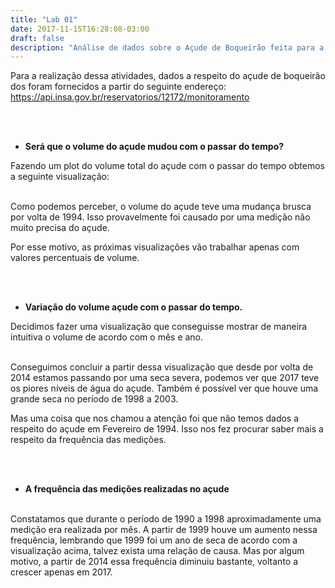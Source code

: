 ```yaml
---
title: "Lab 01"
date: 2017-11-15T16:28:08-03:00
draft: false
description: "Análise de dados sobre o Açude de Boqueirão feita para a disciplina de visualização da informação."
---
```


Para a realização dessa atividades, dados a respeito do açude de boqueirão dos foram
fornecidos a partir do seguinte endereço:
https://api.insa.gov.br/reservatorios/12172/monitoramento

<br><br>
* **Será que o volume do açude mudou com o passar do tempo?**

Fazendo um plot do volume total do açude com o passar do tempo obtemos a seguinte visualização:

<div id="volumetotal" width=300></div>

<br>
Como podemos perceber, o volume do açude teve uma mudança brusca por volta de 1994.
Isso provavelmente foi causado por uma medição não muito precisa do açude.

Por esse motivo, as próximas visualizações vão trabalhar apenas com valores percentuais de volume.

<br><br>
* **Variação do volume açude com o passar do tempo.**

Decidimos fazer uma visualização que conseguisse mostrar de maneira intuitiva o
volume de acordo com o mês e ano.

<div id="volumemesano" width=300></div>

<br>
Conseguimos concluir a partir dessa visualização que desde por volta de 2014 estamos
passando por uma seca severa, podemos ver que 2017 teve os piores níveis de água do açude. Também é possível ver que houve uma grande seca no período
de 1998 a 2003.

Mas uma coisa que nos chamou a atenção foi que não temos dados a respeito do açude em Fevereiro de 1994. Isso nos fez procurar saber mais a respeito da frequência das medições.

<br><br>
* **A frequência das medições realizadas no açude**

<div id="countano" width=300></div>

<br>
Constatamos que durante o período de 1990 a 1998 aproximadamente uma medição era realizada por
mês. A partir de 1999 houve um aumento nessa frequência, lembrando que 1999 foi um ano
de seca de acordo com a visualização acima, talvez exista uma relação de causa. Mas por algum motivo, a partir de 2014 essa frequência diminuiu bastante, voltanto a crescer apenas em 2017.

<script src="https://cdnjs.cloudflare.com/ajax/libs/vega/3.0.7/vega.js"></script>
<script src="https://cdnjs.cloudflare.com/ajax/libs/vega-lite/2.0.1/vega-lite.js"></script>
<script src="https://cdnjs.cloudflare.com/ajax/libs/vega-embed/3.0.0-rc7/vega-embed.js"></script>
<script>
    const spec = {
      "$schema": "https://vega.github.io/schema/vega-lite/v2.json",
      "data": {
            "url":"https://api.insa.gov.br/reservatorios/12172/monitoramento",
            "format": {
                "type": "json",
                "property": "volumes",
                "parse": {
                  "DataInformacao": "utc:'%d/%m/%Y'"
                }
            }
      },
      "transform": [
        {"calculate": "100*datum.Volume/datum.VolumePercentual", "as": "VolumeTotal"}
      ],

        "mark": "point",
        "width": 500,
        "height": 300,
        "encoding": {
            "x": {
                "field": "DataInformacao",
                "type": "temporal"
            },
            "y": {
                "field": "VolumeTotal",
                "type": "quantitative"
            }
        }
};
  	vegaEmbed('#volumetotal', spec).catch(console.warn);
</script>

<script>
    const spec2 = {
  "$schema": "https://vega.github.io/schema/vega-lite/v2.json",
  "data": {
        "url":"https://api.insa.gov.br/reservatorios/12172/monitoramento",
        "format": {
            "type": "json",
            "property": "volumes",
            "parse": {
              "DataInformacao": "utc:'%d/%m/%Y'"
            }
        }
  },

    "mark": "circle",
    "width": 450,
    "height": 600,
    "encoding": {
        "x": {
            "field": "DataInformacao",
            "timeUnit": "month",
            "type": "ordinal",
            "axis": {"title": "Mês"}
        },
        "y": {
            "field": "DataInformacao",
            "timeUnit": "year",
            "type": "ordinal",
            "axis": {"title": "Ano"}
        },
        "size": {
          "aggregate": "mean",
          "field": "VolumePercentual",
          "type": "quantitative"
        }
    }

};
  	vegaEmbed('#volumemesano', spec2).catch(console.warn);
</script>

<script>
    const spec3 =   {"$schema": "https://vega.github.io/schema/vega-lite/v2.json",
  "data": {
        "url":"https://api.insa.gov.br/reservatorios/12172/monitoramento",
        "format": {
            "type": "json",
            "property": "volumes",
            "parse": {
              "DataInformacao": "utc:'%d/%m/%Y'"
            }
        }
  },
    "mark": "bar",
  "encoding": {
    "x": {"field": "DataInformacao", "type": "ordinal", "timeUnit": "year"},
    "y": {"aggregate":"count"}
  }
};
  	vegaEmbed('#countano', spec3).catch(console.warn);
</script>
